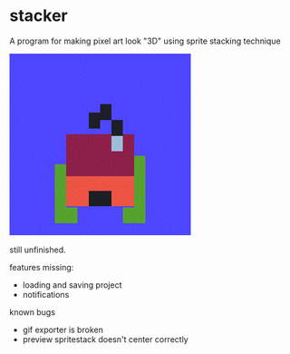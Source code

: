 # stacker

A program for making pixel art look "3D"
using sprite stacking technique 

![til](Assets/output.gif)

still unfinished.
 
 features missing:
   - loading and saving project
   - notifications
  
known bugs
   - gif exporter is broken
   - preview spritestack doesn't center correctly
